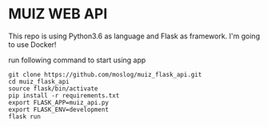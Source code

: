 # MUIZ WEB API

This repo is using Python3.6 as language and Flask as framework.
I'm going to use Docker!

run following command to start using app
```
git clone https://github.com/moslog/muiz_flask_api.git
cd muiz_flask_api
source flask/bin/activate
pip install -r requirements.txt
export FLASK_APP=muiz_api.py
export FLASK_ENV=development
flask run
```
